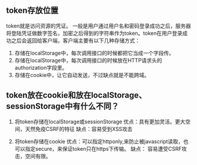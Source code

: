 ## token存放位置
token就是访问资源的凭证。
一般是用户通过用户名和密码登录成功之后，服务器将登陆凭证做数字签名，加密之后得到的字符串作为token。token在用户登录成功之后会返回给客户端，客户端主要有以下几种存储方式：
1. 存储在localStorage中，每次调用接口的时候都把它当成一个字段传。
2. 存储在localStorage中，每次调用接口的时候放在HTTP请求头的authorization字段里。
3. 存储在cookie中，让它自动发送，不过缺点就是不能跨域。

## token放在cookie和放在localStorage、sessionStorage中有什么不同？
1. 将token存储在localStorage或sessionStorage
优点：具有更加灵活。更大空间，天然免疫CSRF的特征
缺点：容易受到XSS攻击

2. 将token存储在cookie
优点：可以指定httponly,来防止被javascript读取，也可以指定secure，来保证token只在https下传输。
缺点： 容易遭受CSRF攻击，空间有限。
